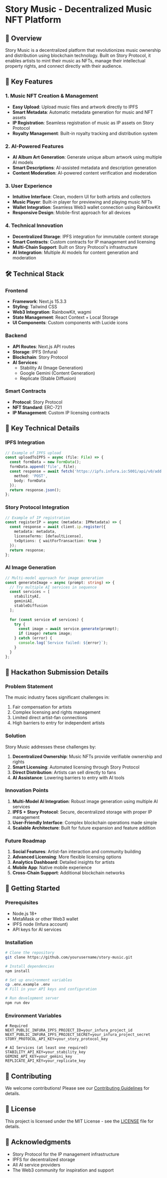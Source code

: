 # Story Music - Decentralized Music NFT Platform

## 🎵 Overview
Story Music is a decentralized platform that revolutionizes music ownership and distribution using blockchain technology. Built on Story Protocol, it enables artists to mint their music as NFTs, manage their intellectual property rights, and connect directly with their audience.

## 🚀 Key Features

### 1. Music NFT Creation & Management
- **Easy Upload**: Upload music files and artwork directly to IPFS
- **Smart Metadata**: Automatic metadata generation for music and NFT assets
- **IP Registration**: Seamless registration of music as IP assets on Story Protocol
- **Royalty Management**: Built-in royalty tracking and distribution system

### 2. AI-Powered Features
- **AI Album Art Generation**: Generate unique album artwork using multiple AI models
- **Smart Descriptions**: AI-assisted metadata and description generation
- **Content Moderation**: AI-powered content verification and moderation

### 3. User Experience
- **Intuitive Interface**: Clean, modern UI for both artists and collectors
- **Music Player**: Built-in player for previewing and playing music NFTs
- **Wallet Integration**: Seamless Web3 wallet connection using RainbowKit
- **Responsive Design**: Mobile-first approach for all devices

### 4. Technical Innovation
- **Decentralized Storage**: IPFS integration for immutable content storage
- **Smart Contracts**: Custom contracts for IP management and licensing
- **Multi-Chain Support**: Built on Story Protocol's infrastructure
- **AI Integration**: Multiple AI models for content generation and moderation

## 🛠️ Technical Stack

### Frontend
- **Framework**: Next.js 15.3.3
- **Styling**: Tailwind CSS
- **Web3 Integration**: RainbowKit, wagmi
- **State Management**: React Context + Local Storage
- **UI Components**: Custom components with Lucide icons

### Backend
- **API Routes**: Next.js API routes
- **Storage**: IPFS (Infura)
- **Blockchain**: Story Protocol
- **AI Services**: 
  - Stability AI (Image Generation)
  - Google Gemini (Content Generation)
  - Replicate (Stable Diffusion)

### Smart Contracts
- **Protocol**: Story Protocol
- **NFT Standard**: ERC-721
- **IP Management**: Custom IP licensing contracts

## 🔑 Key Technical Details

### IPFS Integration
```typescript
// Example of IPFS upload
const uploadToIPFS = async (file: File) => {
  const formData = new FormData();
  formData.append('file', file);
  const response = await fetch('https://ipfs.infura.io:5001/api/v0/add', {
    method: 'POST',
    body: formData
  });
  return response.json();
};
```

### Story Protocol Integration
```typescript
// Example of IP registration
const registerIP = async (metadata: IPMetadata) => {
  const response = await client.ip.register({
    metadata: metadata,
    licenseTerms: [defaultLicense],
    txOptions: { waitForTransaction: true }
  });
  return response;
};
```

### AI Image Generation
```typescript
// Multi-model approach for image generation
const generateImage = async (prompt: string) => {
  // Try multiple AI services in sequence
  const services = [
    stabilityAI,
    geminiAI,
    stableDiffusion
  ];
  
  for (const service of services) {
    try {
      const image = await service.generate(prompt);
      if (image) return image;
    } catch (error) {
      console.log(`Service failed: ${error}`);
    }
  }
};
```

## 🎯 Hackathon Submission Details

### Problem Statement
The music industry faces significant challenges in:
1. Fair compensation for artists
2. Complex licensing and rights management
3. Limited direct artist-fan connections
4. High barriers to entry for independent artists

### Solution
Story Music addresses these challenges by:
1. **Decentralized Ownership**: Music NFTs provide verifiable ownership and rights
2. **Smart Licensing**: Automated licensing through Story Protocol
3. **Direct Distribution**: Artists can sell directly to fans
4. **AI Assistance**: Lowering barriers to entry with AI tools

### Innovation Points
1. **Multi-Model AI Integration**: Robust image generation using multiple AI services
2. **IPFS + Story Protocol**: Secure, decentralized storage with proper IP management
3. **User-Friendly Interface**: Complex blockchain operations made simple
4. **Scalable Architecture**: Built for future expansion and feature addition

### Future Roadmap
1. **Social Features**: Artist-fan interaction and community building
2. **Advanced Licensing**: More flexible licensing options
3. **Analytics Dashboard**: Detailed insights for artists
4. **Mobile App**: Native mobile experience
5. **Cross-Chain Support**: Additional blockchain networks

## 🚀 Getting Started

### Prerequisites
- Node.js 18+
- MetaMask or other Web3 wallet
- IPFS node (Infura account)
- API keys for AI services

### Installation
```bash
# Clone the repository
git clone https://github.com/yourusername/story-music.git

# Install dependencies
npm install

# Set up environment variables
cp .env.example .env
# Fill in your API keys and configuration

# Run development server
npm run dev
```

### Environment Variables
```env
# Required
NEXT_PUBLIC_INFURA_IPFS_PROJECT_ID=your_infura_project_id
NEXT_PUBLIC_INFURA_IPFS_PROJECT_SECRET=your_infura_project_secret
STORY_PROTOCOL_API_KEY=your_story_protocol_key

# AI Services (at least one required)
STABILITY_API_KEY=your_stability_key
GEMINI_API_KEY=your_gemini_key
REPLICATE_API_KEY=your_replicate_key
```

## 🤝 Contributing
We welcome contributions! Please see our [Contributing Guidelines](CONTRIBUTING.md) for details.

## 📝 License
This project is licensed under the MIT License - see the [LICENSE](LICENSE) file for details.

## 🙏 Acknowledgments
- Story Protocol for the IP management infrastructure
- IPFS for decentralized storage
- All AI service providers
- The Web3 community for inspiration and support
